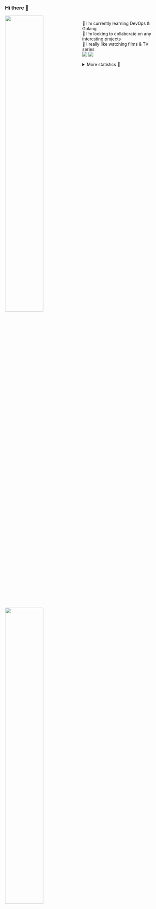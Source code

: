### Hi there 👋


[<img align="left" width="50%" src="https://github-readme-stats.vercel.app/api?username=rufusnufus&hide=issues&show_icons=true&count_private=true&theme=transparent&title_color=FF6F40&text_color=FBF9F8&icon_color=F48242&hide_border=true&hide_title=true#gh-dark-mode-only">](https://metrics.lecoq.io/rufusnufus#gh-dark-mode-only)
[<img align="left" width="50%" src="https://github-readme-stats.vercel.app/api?username=rufusnufus&hide=issues&show_icons=true&count_private=true&theme=transparent&title_color=FF6533&text_color=4D4644&icon_color=FF8038&hide_border=true&hide_title=true#gh-light-mode-only">](https://metrics.lecoq.io/rufusnufus#gh-light-mode-only)

<p>
  <br>
  🌱 I’m currently learning DevOps & Golang</br>
  👯 I’m looking to collaborate on any interesting projects</br>
  🎥 I really like watching films & TV series</br>
  <a href="https://linkedin.com/in/rufusnufus"><img src="https://img.shields.io/badge/linkedin-0077B5.svg?style=for-the-badge&logo=linkedin&logoColor=white"/></a>
  <a href="https://t.me/rufusnufus"><img src="https://img.shields.io/badge/-telegram-black?style=for-the-badge&color=blue&logo=telegram"/></a>
</p>

<p text-align="left">
<details>
  <summary>More statistics 👀</summary><br/>

<!--START_SECTION:waka-->
![Code Time](http://img.shields.io/badge/Code%20Time-465%20hrs%208%20mins-blue)

![Profile Views](http://img.shields.io/badge/Profile%20Views-0-blue)

**I'm an Early 🐤** 

```text
🌞 Morning                7829 commits        █████░░░░░░░░░░░░░░░░░░░░   21.80 % 
🌆 Daytime                20834 commits       ██████████████░░░░░░░░░░░   58.00 % 
🌃 Evening                6462 commits        ████░░░░░░░░░░░░░░░░░░░░░   17.99 % 
🌙 Night                  796 commits         █░░░░░░░░░░░░░░░░░░░░░░░░   02.22 % 
```
📅 **I'm Most Productive on Monday** 

```text
Monday                   7286 commits        █████░░░░░░░░░░░░░░░░░░░░   20.28 % 
Tuesday                  6792 commits        █████░░░░░░░░░░░░░░░░░░░░   18.91 % 
Wednesday                7210 commits        █████░░░░░░░░░░░░░░░░░░░░   20.07 % 
Thursday                 6688 commits        █████░░░░░░░░░░░░░░░░░░░░   18.62 % 
Friday                   6470 commits        █████░░░░░░░░░░░░░░░░░░░░   18.01 % 
Saturday                 630 commits         ░░░░░░░░░░░░░░░░░░░░░░░░░   01.75 % 
Sunday                   845 commits         █░░░░░░░░░░░░░░░░░░░░░░░░   02.35 % 
```


📊 **This Week I Spent My Time On** 

```text
💬 Programming Languages: 
No Activity Tracked This Week

🔥 Editors: 
No Activity Tracked This Week
```

**I Mostly Code in Java** 

```text
Python                   19 repos            ███░░░░░░░░░░░░░░░░░░░░░░   13.10 % 
Smarty                   11 repos            ██░░░░░░░░░░░░░░░░░░░░░░░   07.59 % 
HCL                      7 repos             █░░░░░░░░░░░░░░░░░░░░░░░░   04.83 % 
Kotlin                   5 repos             █░░░░░░░░░░░░░░░░░░░░░░░░   03.45 % 
HTML                     4 repos             █░░░░░░░░░░░░░░░░░░░░░░░░   02.76 % 
```




 Last Updated on 27/09/2023 01:01:59 UTC
<!--END_SECTION:waka-->

</details>
</p>
